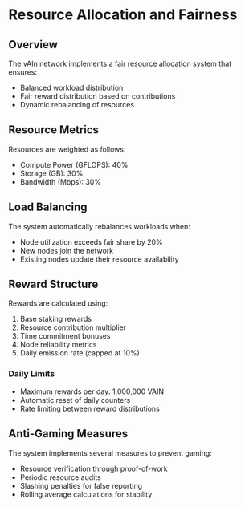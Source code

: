 # Resource Allocation and Fairness

## Overview

The vAIn network implements a fair resource allocation system that ensures:
- Balanced workload distribution
- Fair reward distribution based on contributions
- Dynamic rebalancing of resources

## Resource Metrics

Resources are weighted as follows:
- Compute Power (GFLOPS): 40%
- Storage (GB): 30%
- Bandwidth (Mbps): 30%

## Load Balancing

The system automatically rebalances workloads when:
- Node utilization exceeds fair share by 20%
- New nodes join the network
- Existing nodes update their resource availability

## Reward Structure

Rewards are calculated using:
1. Base staking rewards
2. Resource contribution multiplier
3. Time commitment bonuses
4. Node reliability metrics
5. Daily emission rate (capped at 10%)

### Daily Limits
- Maximum rewards per day: 1,000,000 VAIN
- Automatic reset of daily counters
- Rate limiting between reward distributions

## Anti-Gaming Measures

The system implements several measures to prevent gaming:
- Resource verification through proof-of-work
- Periodic resource audits
- Slashing penalties for false reporting
- Rolling average calculations for stability
